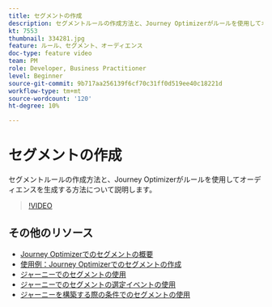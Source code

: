 ```yaml
---
title: セグメントの作成
description: セグメントルールの作成方法と、Journey Optimizerがルールを使用してオーディエンスを生成する方法について説明します。
kt: 7553
thumbnail: 334281.jpg
feature: ルール、セグメント、オーディエンス
doc-type: feature video
team: PM
role: Developer, Business Practitioner
level: Beginner
source-git-commit: 9b717aa256139f6cf70c31ff0d519ee40c18221d
workflow-type: tm+mt
source-wordcount: '120'
ht-degree: 10%

---
```



# セグメントの作成

セグメントルールの作成方法と、Journey Optimizerがルールを使用してオーディエンスを生成する方法について説明します。

>[!VIDEO](https://video.tv.adobe.com/v/334281?quality=12)

## その他のリソース

* [Journey Optimizerでのセグメントの概要](https://experienceleague.adobe.com/docs/journey-optimizer/using/segment/about-segments.html)
* [使用例：Journey Optimizerでのセグメントの作成](https://experienceleague.adobe.com/docs/journey-optimizer/using/segment/creating-a-segment.html)
* [ジャーニーでのセグメントの使用](https://experienceleague.adobe.com/docs/journey-optimizer/using/orchestrate-journeys/about-journey-building/read-segment.html)
* [ジャーニーでのセグメントの選定イベントの使用](https://experienceleague.adobe.com/docs/journey-optimizer/using/orchestrate-journeys/about-journey-building/segment-qualification-events.html)
* [ジャーニーを構築する際の条件でのセグメントの使用](https://experienceleague.adobe.com/docs/journey-optimizer/using/orchestrate-journeys/about-journey-building/condition-activity.html?lang=en#using-a-segment)
